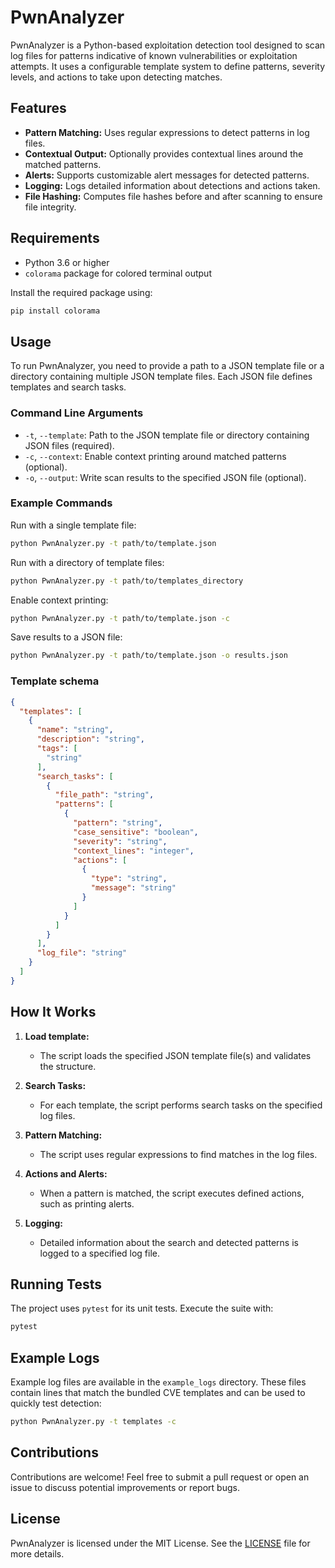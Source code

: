# PwnAnalyzer

PwnAnalyzer is a Python-based exploitation detection tool designed to scan log files for patterns indicative of known vulnerabilities or exploitation attempts. It uses a configurable template system to define patterns, severity levels, and actions to take upon detecting matches.

## Features

- **Pattern Matching:** Uses regular expressions to detect patterns in log files.
- **Contextual Output:** Optionally provides contextual lines around the matched patterns.
- **Alerts:** Supports customizable alert messages for detected patterns.
- **Logging:** Logs detailed information about detections and actions taken.
- **File Hashing:** Computes file hashes before and after scanning to ensure file integrity.

## Requirements

- Python 3.6 or higher
- `colorama` package for colored terminal output

Install the required package using:

```bash
pip install colorama
```

## Usage

To run PwnAnalyzer, you need to provide a path to a JSON template file or a directory containing multiple JSON template files. Each JSON file defines templates and search tasks.

### Command Line Arguments

- `-t`, `--template`: Path to the JSON template file or directory containing JSON files (required).
- `-c`, `--context`: Enable context printing around matched patterns (optional).
- `-o`, `--output`: Write scan results to the specified JSON file (optional).

### Example Commands

Run with a single template file:

```bash
python PwnAnalyzer.py -t path/to/template.json
```

Run with a directory of template files:

```bash
python PwnAnalyzer.py -t path/to/templates_directory
```

Enable context printing:

```bash
python PwnAnalyzer.py -t path/to/template.json -c
```

Save results to a JSON file:

```bash
python PwnAnalyzer.py -t path/to/template.json -o results.json
```

### Template schema

```json
{
  "templates": [
    {
      "name": "string",
      "description": "string",
      "tags": [
        "string"
      ],
      "search_tasks": [
        {
          "file_path": "string",
          "patterns": [
            {
              "pattern": "string",
              "case_sensitive": "boolean",
              "severity": "string",
              "context_lines": "integer",
              "actions": [
                {
                  "type": "string",
                  "message": "string"
                }
              ]
            }
          ]
        }
      ],
      "log_file": "string"
    }
  ]
}

```

## How It Works

1. **Load template:**
   - The script loads the specified JSON template file(s) and validates the structure.

2. **Search Tasks:**
   - For each template, the script performs search tasks on the specified log files.

3. **Pattern Matching:**
   - The script uses regular expressions to find matches in the log files.

4. **Actions and Alerts:**
   - When a pattern is matched, the script executes defined actions, such as printing alerts.

5. **Logging:**
   - Detailed information about the search and detected patterns is logged to a specified log file.

## Running Tests

The project uses `pytest` for its unit tests. Execute the suite with:


```bash
pytest
```

## Example Logs

Example log files are available in the `example_logs` directory. These files
contain lines that match the bundled CVE templates and can be used to quickly
test detection:

```bash
python PwnAnalyzer.py -t templates -c
```

## Contributions

Contributions are welcome! Feel free to submit a pull request or open an issue to discuss potential improvements or report bugs.

## License

PwnAnalyzer is licensed under the MIT License. See the [LICENSE](LICENSE) file for more details.
